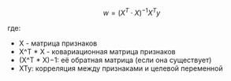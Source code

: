 
$$
w = (X^T \cdot X)^{-1}X^T y
$$

где: 
- X - матрица признаков 
- X^T * X -  ковариационная матрица признаков
- (X^T * X)−1: её обратная матрица (если она существует)
- XTy: корреляция между признаками и целевой переменной